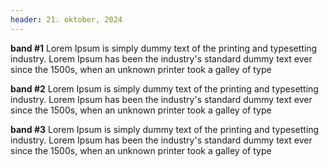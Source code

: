 ```yaml
---
header: 21. oktober, 2024
---
```


**band #1**
Lorem Ipsum is simply dummy text of the printing and typesetting industry. Lorem Ipsum has been the industry's standard dummy text ever since the 1500s, when an unknown printer took a galley of type

**band #2**
Lorem Ipsum is simply dummy text of the printing and typesetting industry. Lorem Ipsum has been the industry's standard dummy text ever since the 1500s, when an unknown printer took a galley of type

**band #3**
Lorem Ipsum is simply dummy text of the printing and typesetting industry. Lorem Ipsum has been the industry's standard dummy text ever since the 1500s, when an unknown printer took a galley of type
